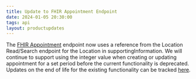 ```yaml
---
title: Update to FHIR Appointment Endpoint
date: 2024-01-05 20:30:00
tags: api 
layout: productupdates
---
```


The [FHIR Appointment](/api/appointment) endpoint now uses a reference from the Location Read/Search endpoint for the Location in supportingInformation.  We will continue to support using the integer value when creating or updating appointment for a set period before the current functionality is deprecated. Updates on the end of life for the existing functionality can be tracked [here](/product-updates/upcoming-changes). 